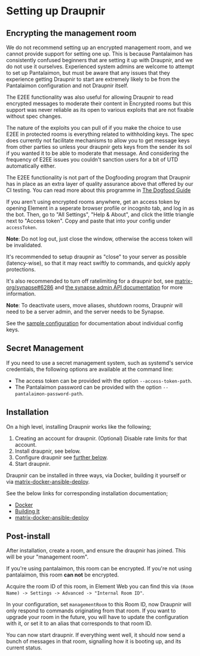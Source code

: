 # Setting up Draupnir

## Encrypting the management room

We do not recommend setting up an encrypted management room, and we cannot provide support for setting one up. This is because Pantalaimon has consistently confused beginners that are setting it up with Draupnir, and we do not use it ourselves. Experienced system admins are welcome to attempt to set up Pantalaimon, but must be aware that any issues that they experience getting Draupnir to start are extremely likely to be from the Pantalaimon configuration and not Draupnir itself.

The E2EE functionality was also useful for allowing Draupnir to read encrypted messages to moderate their content in Encrypted rooms but this
support was never reliable as its open to various exploits that are not fixable without spec changes.

The nature of the exploits you can pull of if you make the choice to use E2EE in protected rooms is everything related to withholding keys.
The spec does currently not facilitate mechanisms to allow you to get message keys from other parties so unless your draupnir gets keys from the sender
its sol if you wanted it to be able to moderate that message. And considering the frequency of E2EE issues you couldn't sanction users for a bit of UTD automatically either.

The E2EE functionality is not part of the Dogfooding program that Draupnir has in place as an extra layer of quality assurance
above that offered by our CI testing. You can read more about this programme in [The Dogfood Guide](/shared/dogfood.md)

If you aren't using encrypted rooms anywhere, get an access token by opening Element in a
seperate browser profile or incognito tab, and log in as the bot. Then, go to "All Settings", "Help & About", and
click the little triangle next to "Access token". Copy and paste that into your config under `accessToken`.

**Note**: Do not log out, just close the window, otherwise the access token will be invalidated.

It's recommended to setup draupnir as "close" to your server as possible (latency-wise), so that it
may react swiftly to commands, and quickly apply protections.

It's also recommended to turn off ratelimiting for a draupnir bot, see [matrix-org/synapse#6286](https://github.com/matrix-org/synapse/issues/6286) and
[the synapse admin API documentation](https://matrix-org.github.io/synapse/latest/admin_api/user_admin_api.html#set-ratelimit) for more information.

**Note**: To deactivate users, move aliases, shutdown rooms, Draupnir will need to be a server
admin, and the server needs to be Synapse.

See the [sample configuration](https://github.com/the-draupnir-project/Draupnir/config/default.yaml) for documentation about individual config keys.

## Secret Management

If you need to use a secret management system, such as systemd's service credentials,
the following options are available at the command line:

- The access token can be provided with the option `--access-token-path`.
- The Pantalaimon password can be provided with the option `--pantalaimon-password-path`.

## Installation

On a high level, installing Draupnir works like the following;

1. Creating an account for draupnir.
   (Optional) Disable rate limits for that account.
2. Install draupnir, see below.
3. Configure draupnir see [further below](#post-install).
4. Start draupnir.

Draupnir can be installed in three ways, via Docker, building it yourself or via [matrix-docker-ansible-deploy](https://github.com/spantaleev/matrix-docker-ansible-deploy/blob/master/docs/configuring-playbook-bot-draupnir.md).

See the below links for corresponding installation documentation;

- [Docker](./setup_docker.md)
- [Building It](./setup_selfbuild.md)
- [matrix-docker-ansible-deploy](https://github.com/spantaleev/matrix-docker-ansible-deploy/blob/master/docs/configuring-playbook-bot-draupnir.md)

## Post-install

After installation, create a room, and ensure the draupnir has joined. This will be your "management room".

If you're using pantalaimon, this room can be encrypted. If you're not using pantalaimon, this room **can not** be encrypted.

Acquire the room ID of this room, in Element Web you can find this via `(Room Name) -> Settings -> Advanced -> "Internal Room ID"`.

In your configuration, set `managementRoom` to this Room ID, now Draupnir will only respond to commands originating from that room. If you want to upgrade your room in the future, you will have to update the configuration with it, or set it to an alias that corresponds to that room ID.

You can now start draupnir. If everything went well, it should now send a bunch of messages in that room, signalling how it is booting up, and its current status.
